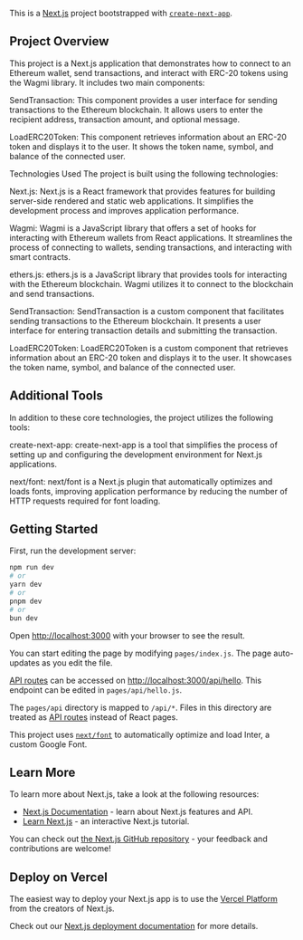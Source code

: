 This is a [Next.js](https://nextjs.org/) project bootstrapped with [`create-next-app`](https://github.com/vercel/next.js/tree/canary/packages/create-next-app).

## Project Overview
This project is a Next.js application that demonstrates how to connect to an Ethereum wallet, send transactions, and interact with ERC-20 tokens using the Wagmi library. It includes two main components:

SendTransaction: This component provides a user interface for sending transactions to the Ethereum blockchain. It allows users to enter the recipient address, transaction amount, and optional message.

LoadERC20Token: This component retrieves information about an ERC-20 token and displays it to the user. It shows the token name, symbol, and balance of the connected user.

Technologies Used
The project is built using the following technologies:

Next.js: Next.js is a React framework that provides features for building server-side rendered and static web applications. It simplifies the development process and improves application performance.

Wagmi: Wagmi is a JavaScript library that offers a set of hooks for interacting with Ethereum wallets from React applications. It streamlines the process of connecting to wallets, sending transactions, and interacting with smart contracts.

ethers.js: ethers.js is a JavaScript library that provides tools for interacting with the Ethereum blockchain. Wagmi utilizes it to connect to the blockchain and send transactions.

SendTransaction: SendTransaction is a custom component that facilitates sending transactions to the Ethereum blockchain. It presents a user interface for entering transaction details and submitting the transaction.

LoadERC20Token: LoadERC20Token is a custom component that retrieves information about an ERC-20 token and displays it to the user. It showcases the token name, symbol, and balance of the connected user.

## Additional Tools
In addition to these core technologies, the project utilizes the following tools:

create-next-app: create-next-app is a tool that simplifies the process of setting up and configuring the development environment for Next.js applications.

next/font: next/font is a Next.js plugin that automatically optimizes and loads fonts, improving application performance by reducing the number of HTTP requests required for font loading.


## Getting Started

First, run the development server:

```bash
npm run dev
# or
yarn dev
# or
pnpm dev
# or
bun dev
```

Open [http://localhost:3000](http://localhost:3000) with your browser to see the result.

You can start editing the page by modifying `pages/index.js`. The page auto-updates as you edit the file.

[API routes](https://nextjs.org/docs/api-routes/introduction) can be accessed on [http://localhost:3000/api/hello](http://localhost:3000/api/hello). This endpoint can be edited in `pages/api/hello.js`.

The `pages/api` directory is mapped to `/api/*`. Files in this directory are treated as [API routes](https://nextjs.org/docs/api-routes/introduction) instead of React pages.

This project uses [`next/font`](https://nextjs.org/docs/basic-features/font-optimization) to automatically optimize and load Inter, a custom Google Font.

## Learn More

To learn more about Next.js, take a look at the following resources:

- [Next.js Documentation](https://nextjs.org/docs) - learn about Next.js features and API.
- [Learn Next.js](https://nextjs.org/learn) - an interactive Next.js tutorial.

You can check out [the Next.js GitHub repository](https://github.com/vercel/next.js/) - your feedback and contributions are welcome!

## Deploy on Vercel

The easiest way to deploy your Next.js app is to use the [Vercel Platform](https://vercel.com/new?utm_medium=default-template&filter=next.js&utm_source=create-next-app&utm_campaign=create-next-app-readme) from the creators of Next.js.

Check out our [Next.js deployment documentation](https://nextjs.org/docs/deployment) for more details.
